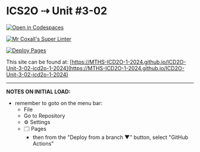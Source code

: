 # ICS2O ⇢ Unit #3-02

[![Open in Codespaces](https://classroom.github.com/assets/launch-codespace-2972f46106e565e64193e422d61a12cf1da4916b45550586e14ef0a7c637dd04.svg)](https://classroom.github.com/open-in-codespaces?assignment_repo_id=18908848)

[![Mr Coxall's Super Linter](https://github.com/MTHS-ICD2O-1-2024/ICD2O-Unit-3-02-icd2o-1-2024/workflows/Mr%20Coxall's%20Super%20Linter/badge.svg)](https://github.com/MTHS-ICD2O-1-2024/ICD2O-Unit-3-02-icd2o-1-2024/actions)

[![Deploy Pages](https://github.com/MTHS-ICD2O-1-2024/ICD2O-Unit-3-02-icd2o-1-2024/workflows/Deploy%20Pages/badge.svg)](https://github.com/MTHS-ICD2O-1-2024/ICD2O-Unit-3-02-icd2o-1-2024/actions)

This site can be found at: [https://MTHS-ICD2O-1-2024.github.io/ICD2O-Unit-3-02-icd2o-1-2024](https://MTHS-ICD2O-1-2024.github.io/ICD2O-Unit-3-02-icd2o-1-2024)

---

**NOTES ON INITIAL LOAD:**
- remember to goto on the menu bar:
  - File
  - Go to Repository
  - ⚙ Settings
  - 🗔 Pages
    - then from the "Deploy from a branch ▼" button, select "GitHub Actions"

